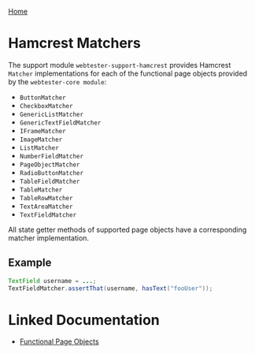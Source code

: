 [Home](../README.md)

# Hamcrest Matchers
The support module `webtester-support-hamcrest` provides Hamcrest `Matcher` implementations for each of the functional
page objects provided by the `webtester-core module`:

- `ButtonMatcher`
- `CheckboxMatcher`
- `GenericListMatcher`
- `GenericTextFieldMatcher`
- `IFrameMatcher`
- `ImageMatcher`
- `ListMatcher`
- `NumberFieldMatcher`
- `PageObjectMatcher`
- `RadioButtonMatcher`
- `TableFieldMatcher`
- `TableMatcher`
- `TableRowMatcher`
- `TextAreaMatcher`
- `TextFieldMatcher`

All state getter methods of supported page objects have a corresponding matcher implementation.

## Example
```java
TextField username = ...;
TextFieldMatcher.assertThat(username, hasText("fooUser"));
```

# Linked Documentation

- [Functional Page Objects](page-object-functional.md)
